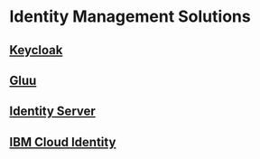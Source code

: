 # Identity Management Solutions

## [Keycloak](./keycloak.md)

## [Gluu](https://gluu.org/)

## [Identity Server](https://www.identityserver.com/)

## [IBM Cloud Identity](https://www.ibm.com/security/cloud-identity)
